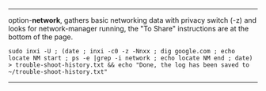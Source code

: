 ***
option-**network**, gathers basic networking data with privacy switch (-z) and looks for network-manager running, the "To Share" instructions are at the bottom of the page.

`sudo inxi -U ; (date ; inxi -c0 -z -Nnxx ; dig google.com ; echo locate NM start ; ps -e |grep -i network ; echo locate NM end ; date) > trouble-shoot-history.txt && echo "Done, the log has been saved to ~/trouble-shoot-history.txt"`


***
